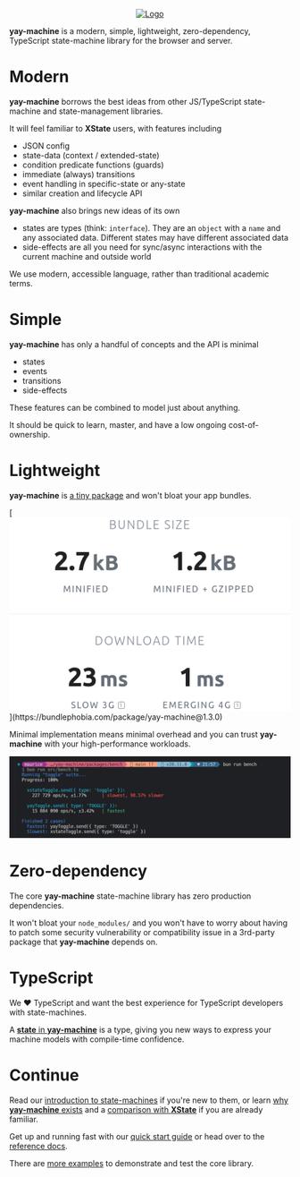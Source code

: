 <p align="center">
  <a href="https://maurice.github.io/yay-machine/"><img src="https://github.com/user-attachments/assets/03dd78c1-4396-42c4-a32c-aaa7c927f09e" alt="Logo"></a>
</p>

**yay-machine** is a modern, simple, lightweight, zero-dependency, TypeScript state-machine library for the browser and server.

# Modern

**yay-machine** borrows the best ideas from other JS/TypeScript state-machine and state-management libraries.

It will feel familiar to **XState** users, with features including

- JSON config
- state-data (context / extended-state)
- condition predicate functions (guards)
- immediate (always) transitions
- event handling in specific-state or any-state
- similar creation and lifecycle API

**yay-machine** also brings new ideas of its own

- states are types (think: `interface`). They are an `object` with a `name` and any associated data. Different states may have different associated data
- side-effects are all you need for sync/async interactions with the current machine and outside world

We use modern, accessible language, rather than traditional academic terms.

# Simple

**yay-machine** has only a handful of concepts and the API is minimal

- states
- events
- transitions
- side-effects

These features can be combined to model just about anything.

It should be quick to learn, master, and have a low ongoing cost-of-ownership.

# Lightweight

**yay-machine** is [a tiny package](https://bundlephobia.com/package/yay-machine@1.3.0) and won't bloat your app bundles.

[![yay-machine bundlephobia stats](./assets/bundlephobia-yay-machine.png "https://bundlephobia.com/package/yay-machine@1.3.0")](https://bundlephobia.com/package/yay-machine@1.3.0)

Minimal implementation means minimal overhead and you can trust **yay-machine** with your high-performance workloads.

[![bench tests](./assets/bench.png)](https://github.com/maurice/yay-machine/blob/main/packages/bench/src/bench.ts)

# Zero-dependency

The core **yay-machine** state-machine library has zero production dependencies.

It won't bloat your `node_modules/` and you won't have to worry about having to patch some security vulnerability or compatibility issue in a 3rd-party package that **yay-machine** depends on.

# TypeScript

We ❤️ TypeScript and want the best experience for TypeScript developers with state-machines.

A [**state** in **yay-machine**](./reference/state.md) is a type, giving you new ways to express your machine models with compile-time confidence.

# Continue

Read our [introduction to state-machines](./articles/why-state-machines.md) if you're new to them, or learn [why **yay-machine** exists](./articles/why-yay-machine.md) and a [comparison with **XState**](./articles/vs-xstate.md) if you are already familiar.

Get up and running fast with our [quick start guide](./quick-start.md) or head over to the [reference docs](./reference/state.md).

There are [more examples](https://github.com/maurice/yay-machine/blob/main/packages/example-machines/) to demonstrate and test the core library.
